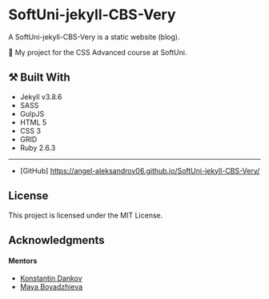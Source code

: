# SoftUni-jekyll-CBS-Very

A SoftUni-jekyll-CBS-Very is a static website (blog).

:dart:  My project for the CSS Advanced course at SoftUni.

## :hammer_and_pick: Built With

- Jekyll v3.8.6
- SASS
- GulpJS
- HTML 5
- CSS 3
- GRID
- Ruby 2.6.3

-------------------------------------------------------------

- [GitHub] https://angel-aleksandrov06.github.io/SoftUni-jekyll-CBS-Very/

## License

This project is licensed under the MIT License.

## Acknowledgments

#### Mentors
- [Konstantin Dankov](https://github.com/kdankov)
- [Maya Boyadzhieva](https://github.com/MayaBratanova)
